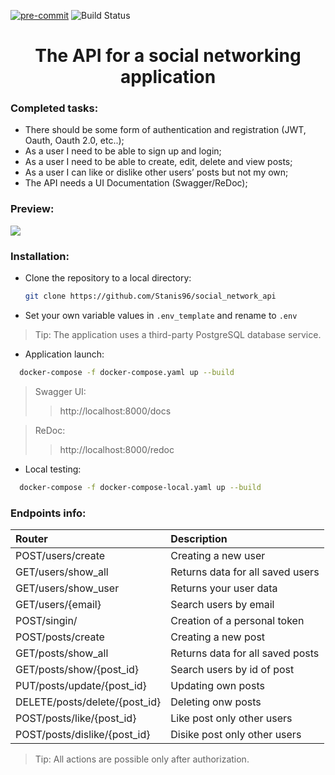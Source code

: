 [![pre-commit](https://img.shields.io/badge/pre--commit-enabled-brightgreen?logo=pre-commit)](https://github.com/pre-commit/pre-commit)
![Build Status](https://github.com/Stanis96/social_network_api/actions/workflows/test_linter.yml/badge.svg?branch=main)
<h1 align="center">The API for a social networking application</h1>

### Сompleted tasks:
* There should be some form of authentication and registration (JWT, Oauth, Oauth 2.0, etc..);
* As a user I need to be able to sign up and login;
* As a user I need to be able to create, edit, delete and view posts;
* As a user I can like or dislike other users’ posts but not my own;
* The API needs a UI Documentation (Swagger/ReDoc);

### Preview:
![](app/static/preview.gif)

### Installation:
* Clone the repository to a local directory:
  ```sh
  git clone https://github.com/Stanis96/social_network_api
  ```
* Set your own variable values in ```.env_template``` and rename to ```.env```
>Tip: The application uses a third-party PostgreSQL database service.
* Application launch:
```sh
  docker-compose -f docker-compose.yaml up --build
  ```
>Swagger UI:
> >http://localhost:8000/docs

>ReDoc:
> >http://localhost:8000/redoc
* Local testing:
```sh
  docker-compose -f docker-compose-local.yaml up --build
  ```
### Endpoints info:
| Router                        | Description                      |
|:------------------------------|:---------------------------------|
| POST/users/create             | Creating a new user              |
| GET/users/show_all            | Returns data for all saved users |
| GET/users/show_user           | Returns your user data           |
| GET/users/{email}             | Search users by email            |
| POST/singin/                  | Creation of a personal token     |
| POST/posts/create             | Creating a new post              |
| GET/posts/show_all            | Returns data for all saved posts |
| GET/posts/show/{post_id}      | Search users by id of post       |
| PUT/posts/update/{post_id}    | Updating own posts               |
| DELETE/posts/delete/{post_id} | Deleting onw posts               |
| POST/posts/like/{post_id}     | Like post only other users       |
| POST/posts/dislike/{post_id}  | Disike post only other users     |

>Tip: All actions are possible only after authorization.
